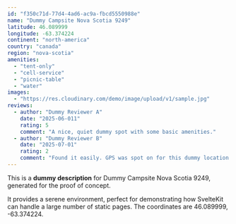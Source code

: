 ```yaml
---
id: "f350c71d-77d4-4ad6-ac9a-fbcd5550988e"
name: "Dummy Campsite Nova Scotia 9249"
latitude: 46.089999
longitude: -63.374224
continent: "north-america"
country: "canada"
region: "nova-scotia"
amenities:
  - "tent-only"
  - "cell-service"
  - "picnic-table"
  - "water"
images:
  - "https://res.cloudinary.com/demo/image/upload/v1/sample.jpg"
reviews:
  - author: "Dummy Reviewer A"
    date: "2025-06-011"
    rating: 5
    comment: "A nice, quiet dummy spot with some basic amenities."
  - author: "Dummy Reviewer B"
    date: "2025-07-01"
    rating: 2
    comment: "Found it easily. GPS was spot on for this dummy location."
---
```


This is a **dummy description** for Dummy Campsite Nova Scotia 9249, generated for the proof of concept.

It provides a serene environment, perfect for demonstrating how SvelteKit can handle a large number of static pages. The coordinates are 46.089999, -63.374224.
